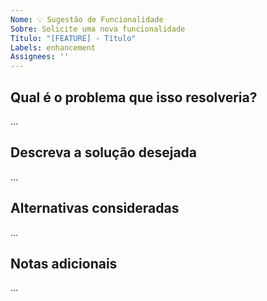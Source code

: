 ```yaml
---
Nome: 💡 Sugestão de Funcionalidade
Sobre: Solicite uma nova funcionalidade
Título: "[FEATURE] - Título"
Labels: enhancement
Assignees: ''
---
```



## Qual é o problema que isso resolveria?
...

## Descreva a solução desejada
...

## Alternativas consideradas
...

## Notas adicionais
...
